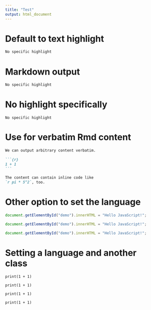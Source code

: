 ```yaml
---
title: "Test"
output: html_document
---
```


# Default to text highlight


```default
No specific highlight
```

# Markdown output


```markdown
No specific highlight
```

# No highlight specifically


```
No specific highlight
```

# Use for verbatim Rmd content


````markdown
We can output arbitrary content verbatim.
  
```{r}
1 + 1
```

The content can contain inline code like
`r pi * 5^2`, too.
````

# Other option to set the language 


```javascript
document.getElementById("demo").innerHTML = "Hello JavaScript!";
```


```javascript
document.getElementById("demo").innerHTML = "Hello JavaScript!";
```


```javascript
document.getElementById("demo").innerHTML = "Hello JavaScript!";
```

# Setting a language and another class


```{.python .numberLines}
print(1 + 1)
```


```{.python .numberLines}
print(1 + 1)
```


```{.python .numberLines}
print(1 + 1)
```


```{.python .numberLines}
print(1 + 1)
```
